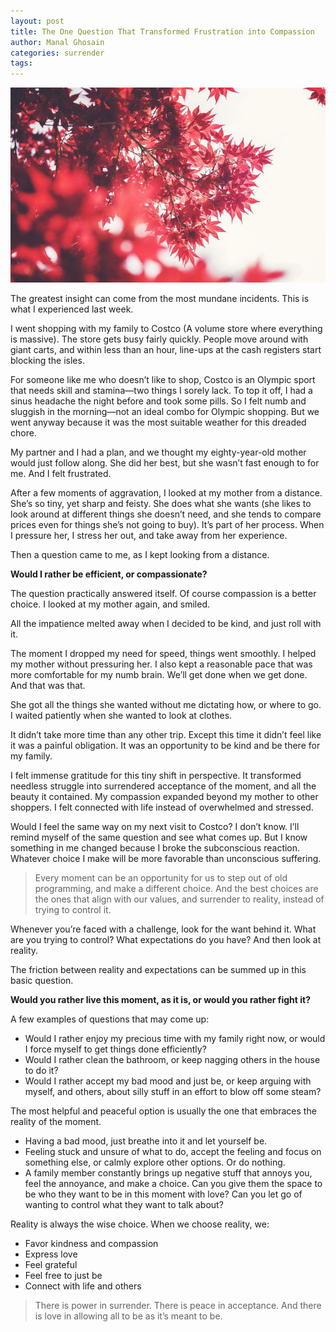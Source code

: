 ```yaml
---
layout: post
title: The One Question That Transformed Frustration into Compassion
author: Manal Ghosain
categories: surrender
tags:
---
```


![Maple leaves in the fall](/images/maple-leaves.jpg)

The greatest insight can come from the most mundane incidents. This is what I experienced last week.

I went shopping with my family to Costco (A volume store where everything is massive). The store gets busy fairly quickly. People move around with giant carts, and within less than an hour, line-ups at the cash registers start blocking the isles.

For someone like me who doesn’t like to shop, Costco is an Olympic sport that needs skill and stamina—two things I sorely lack. To top it off, I had a sinus headache the night before and took some pills. So I felt numb and sluggish in the morning—not an ideal combo for Olympic shopping. But we went anyway because it was the most suitable weather for this dreaded chore.

My partner and I had a plan, and we thought my eighty-year-old mother would just follow along. She did her best, but she wasn’t fast enough to for me. And I felt frustrated.

After a few moments of aggravation, I looked at my mother from a distance. She’s so tiny, yet sharp and feisty. She does what she wants (she likes to look around at different things she doesn’t need, and she tends to compare prices even for things she’s not going to buy). It’s part of her process. When I pressure her, I stress her out, and take away from her experience.

Then a question came to me, as I kept looking from a distance.

**Would I rather be efficient, or compassionate?**

The question practically answered itself. Of course compassion is a better choice. I looked at my mother again, and smiled.

All the impatience melted away when I decided to be kind, and just roll with it.

The moment I dropped my need for speed, things went smoothly. I helped my mother without pressuring her. I also kept a reasonable pace that was more comfortable for my numb brain. We’ll get done when we get done. And that was that.

She got all the things she wanted without me dictating how, or where to go. I waited patiently when she wanted to look at clothes.

It didn’t take more time than any other trip. Except this time it didn’t feel like it was a painful obligation. It was an opportunity to be kind and be there for my family.

I felt immense gratitude for this tiny shift in perspective. It transformed needless struggle into surrendered acceptance of the moment, and all the beauty it contained. My compassion expanded beyond my mother to other shoppers. I felt connected with life instead of overwhelmed and stressed.

Would I feel the same way on my next visit to Costco? I don’t know. I’ll remind myself of the same question and see what comes up. But I know something in me changed because I broke the subconscious reaction. Whatever choice I make will be more favorable than unconscious suffering.

> Every moment can be an opportunity for us to step out of old programming, and make a different choice. And the best choices are the ones that align with our values, and surrender to reality, instead of trying to control it.

Whenever you’re faced with a challenge, look for the want behind it. What are you trying to control? What expectations do you have? And then look at reality.

The friction between reality and expectations can be summed up in this basic question.

**Would you rather live this moment, as it is, or would you rather fight it?**

A few examples of questions that may come up:

- Would I rather enjoy my precious time with my family right now, or would I force myself to get things done efficiently?
- Would I rather clean the bathroom, or keep nagging others in the house to do it?
- Would I rather accept my bad mood and just be, or keep arguing with myself, and others, about silly stuff in an effort to blow off some steam?

The most helpful and peaceful option is usually the one that embraces the reality of the moment.

- Having a bad mood, just breathe into it and let yourself be.
- Feeling stuck and unsure of what to do, accept the feeling and focus on something else, or calmly explore other options. Or do nothing.
- A family member constantly brings up negative stuff that annoys you, feel the annoyance, and make a choice. Can you give them the space to be who they want to be in this moment with love? Can you let go of wanting to control what they want to talk about?

Reality is always the wise choice. When we choose reality, we:

- Favor kindness and compassion
- Express love
- Feel grateful
- Feel free to just be
- Connect with life and others

> There is power in surrender. There is peace in acceptance. And there is love in allowing all to be as it’s meant to be.